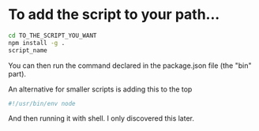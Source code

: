# To add the script to your path...

```bash
cd TO_THE_SCRIPT_YOU_WANT
npm install -g . 
script_name  
```

You can then run the command declared in the package.json file (the "bin" part).

An alternative for smaller scripts is adding this to the top

```bash
#!/usr/bin/env node
```

And then running it with shell. I only discovered this later.